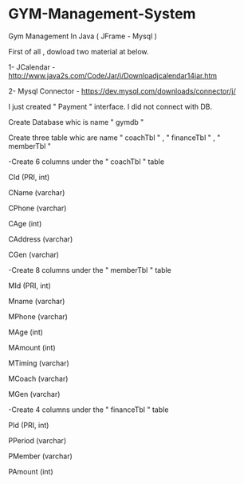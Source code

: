 # GYM-Management-System
Gym Management In Java ( JFrame - Mysql ) 


First of all , dowload two material at below.

1- JCalendar  -  http://www.java2s.com/Code/Jar/j/Downloadjcalendar14jar.htm

2- Mysql Connector - https://dev.mysql.com/downloads/connector/j/





I just created " Payment " interface. I did not connect with DB. 




Create Database whic is name  " gymdb " 

Create three table  whic are name  " coachTbl "  ,  " financeTbl " , " memberTbl " 


-Create  6 columns under the " coachTbl " table


CId (PRI, int)

CName (varchar)

CPhone (varchar) 

CAge (int)

CAddress (varchar)

CGen (varchar)







-Create  8 columns under the " memberTbl " table

MId (PRI, int)

Mname (varchar)

MPhone (varchar)

MAge (int)

MAmount (int)

MTiming (varchar)

MCoach (varchar)

MGen (varchar)




-Create  4 columns under the " financeTbl " table


PId (PRI, int)

PPeriod (varchar)

PMember (varchar)

PAmount (int)







